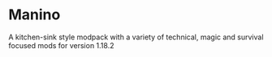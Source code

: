 # Manino
A kitchen-sink style modpack with a variety of technical, magic and survival focused mods for version 1.18.2
